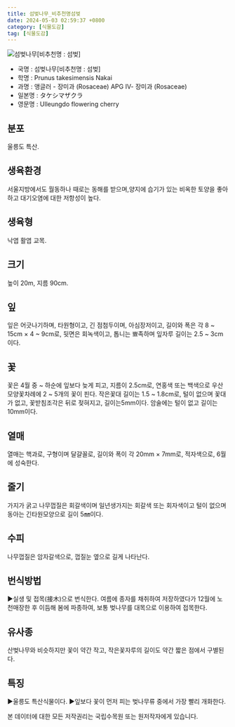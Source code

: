 ```yaml
---
title: 섬벚나무_비추천명섬벚
date: 2024-05-03 02:59:37 +0800
category: [식물도감]
tag: [식물도감]
---
```




![섬벚나무[비추천명 : 섬벚]](/fileUpload/plants/basic/Rosaceae/Prunus/12915/12915_1_th2.JPG)
- 국명 : 섬벚나무[비추천명 : 섬벚]
- 학명 : Prunus takesimensis Nakai
- 과명 : 앵글러 - 장미과 (Rosaceae) APG Ⅳ- 장미과 (Rosaceae)
- 일본명 : タケシマザクラ
- 영문명 : Ulleungdo flowering cherry


## 분포
울릉도 특산.
## 생육환경
서울지방에서도 월동하나 때로는 동해를 받으며,양지에 습기가 있는 비옥한 토양을 좋아하고 대기오염에 대한 저항성이 높다.
## 생육형
낙엽 활엽 교목.
## 크기
높이 20m, 지름 90cm.
## 잎
잎은 어긋나기하며, 타원형이고, 긴 점첨두이며, 아심장저이고, 길이와 폭은 각 8 ~ 15cm × 4 ~ 9cm로, 뒷면은 회녹색이고, 톱니는 뾰족하며 잎자루 길이는 2.5 ~ 3cm이다.
## 꽃
꽃은 4월 중 ~ 하순에 잎보다 늦게 피고, 지름이 2.5cm로, 연홍색 또는 백색으로 우산모양꽃차례에 2 ~ 5개의 꽃이 핀다.  작은꽃대 길이는 1.5 ~ 1.8cm로, 털이 없으며 꽃대가 없고, 꽃받침조각은 뒤로 젖혀지고, 길이는5mm이다.  암술에는 털이 없고 길이는 10mm이다.
## 열매
열매는 핵과로, 구형이며 달걀꼴로, 길이와 폭이 각 20mm × 7mm로, 적자색으로, 6월에 성숙한다.
## 줄기
가지가 굵고 나무껍질은 회갈색이며 일년생가지는 회갈색 또는 회자색이고 털이 없으며 동아는 긴타원모양으로 길이 5㎜이다.
## 수피
나무껍질은 암자갈색으로, 껍질눈 옆으로 길게 나타난다.
## 번식방법
▶실생 및 접목(接木)으로 번식한다. 여름에 종자를 채취하여 저장하였다가 12월에 노천매장한 후 이듬해 봄에 파종하여, 보통 벚나무를 대목으로 이용하여 접목한다.
## 유사종
산벚나무와 비슷하지만 꽃이 약간 작고, 작은꽃자루의 길이도 약간 짧은 점에서 구별된다. 
## 특징
▶울릉도 특산식물이다. ▶잎보다 꽃이 먼저 피는 벚나무류 중에서 가장 빨리 개화한다.






본 데이터에 대한 모든 저작권리는 국립수목원 또는 원저작자에게 있습니다.
